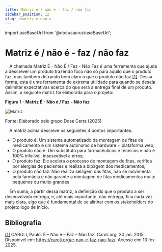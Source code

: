 ```yaml
---
title: Matriz é / não é - faz / não faz
sidebar_position: 12
slug: /matriz-e-nao-e
---
```


import useBaseUrl from '@docusaurus/useBaseUrl';

# Matriz é / não é - faz / não faz

&emsp;A chamada Matriz É - Não É / Faz - Não Faz é uma ferramenta que ajuda a descrever um produto trazendo foco não só para aquilo que o produto faz, mas também deixando bem claro o que o produto não faz [[1]](https://caroli.org/e-nao-e-faz-nao-faz/). Dessa forma, esta é uma ferramenta de extrema utilidade para quando se deseja delimitar expectativas acerca do que será a entrega final de um produto. Assim, a seguinte matriz foi elaborada para o projeto:


<div style={{ textAlign: 'center' }}>
  <p><strong>Figura 1 - Matriz É - Não é / Faz - Não faz</strong></p>
  <img 
    src={useBaseUrl('/img/matriz-e-nao-e.png')} 
    alt="Matriz" 
    title="Matriz É - Não é / Faz - Não faz" 
    style={{ maxWidth: '80%', height: 'auto' }}
  />
  <p>Fonte: Elaborado pelo grupo Dose Certa (2025)</p>
</div>

&emsp;A matriz acima descreve os seguintes 4 pontos importantes:
* O produto é: Um sistema automatizado de montagem de fitas de medicamento e um sistema autônomo de hardware + plataforma web;
* O produto não é: Um substituto para farmacêuticos e técnicos e não é 100% infalível, insuscetível a erros;
* O produto faz: Ele acelera o processo de montagem de fitas, verifica por alergias de pacientes e realiza a bipagem dos medicamentos;
* O produto não faz: Não realiza selagem das fitas, não se movimenta pela farmácia e não garante a montagem de fitas medicamentos muito pequenos ou muito grandes

&emsp;Em suma, a partir dessa matriz, a definição do que o produto a ser desenvolvido entrega, e, até mais importante, não entrega, fica cada vez mais clara, algo que é fundamental de se alinhar com os stakeholders do projeto logo de início.

## Bibliografia
[[1]](https://caroli.org/e-nao-e-faz-nao-faz/) CAROLI, Paulo. É – Não é – Faz – Não faz. Caroli.org, 30 jan. 2015. Disponível em: https://caroli.org/e-nao-e-faz-nao-faz/. Acesso em: 13 fev. 2025.
